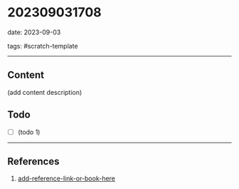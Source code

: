 # 202309031708

date: 2023-09-03

tags: #scratch-template

---
## Content

(add content description)
## Todo

- [ ] (todo 1)

---
## References

1. [add-reference-link-or-book-here]()

